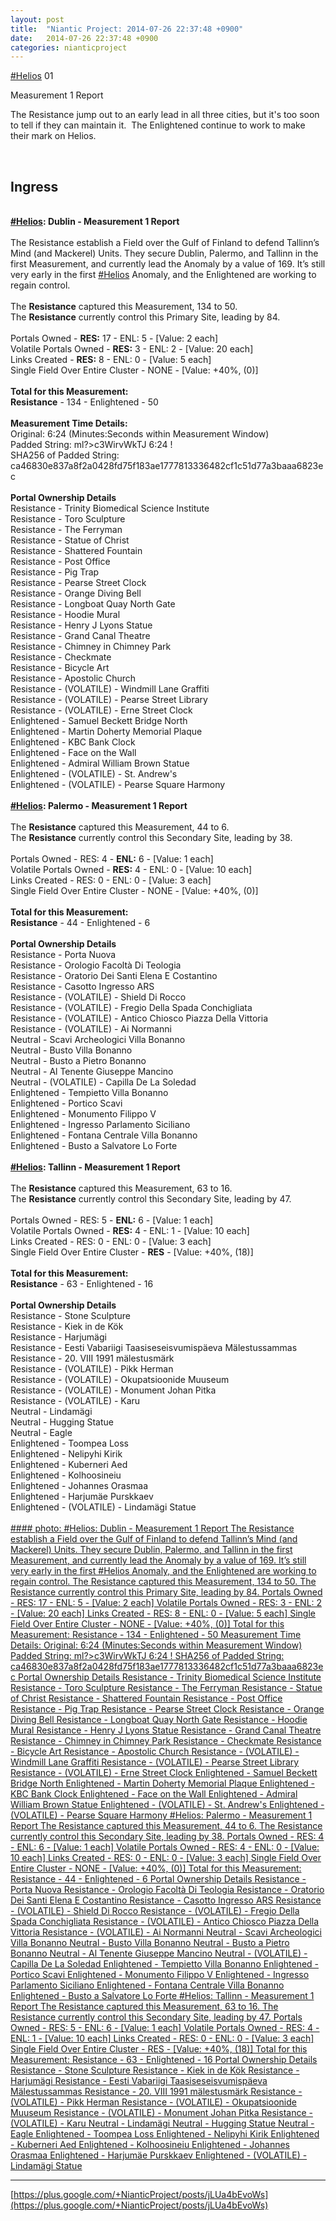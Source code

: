 ```yaml
---
layout: post
title:  "Niantic Project: 2014-07-26 22:37:48 +0900"
date:   2014-07-26 22:37:48 +0900
categories: nianticproject
---
```

[#Helios](https://plus.google.com/s/%23Helios "") 01

Measurement 1 Report

The Resistance jump out to an early lead in all three cities, but it's too soon to tell if they can maintain it.  The Enlightened continue to work to make their mark on Helios.<div class="shared"><br /><h2>Ingress</h2><br /><b><a rel="nofollow" class="ot-hashtag" href="https://plus.google.com/s/%23Helios">#Helios</a></b><b>: Dublin - Measurement 1 Report</b><br /><br />The Resistance establish a Field over the Gulf of Finland to defend Tallinn’s Mind (and Mackerel) Units. They secure Dublin, Palermo, and Tallinn in the first Measurement, and currently lead the Anomaly by a value of 169. It’s still very early in the first <a rel="nofollow" class="ot-hashtag" href="https://plus.google.com/s/%23Helios">#Helios</a> Anomaly, and the Enlightened are working to regain control.<br /><br />The <b>Resistance</b> captured this Measurement, 134 to 50.<br />The <b>Resistance</b> currently control this Primary Site, leading by 84.<br /><br />Portals Owned - <b>RES:</b> 17 - ENL: 5 - [Value: 2 each]<br />Volatile Portals Owned - <b>RES:</b> 3 - ENL: 2 - [Value: 20 each]<br />Links Created - <b>RES:</b> 8 - ENL: 0 - [Value: 5 each]<br />Single Field Over Entire Cluster - NONE - [Value: +40%, (0)]<br /><br /><b>Total for this Measurement:</b><br /><b>Resistance</b> - 134 - Enlightened - 50<br /><br /><b>Measurement Time Details:</b><br />Original: 6:24 (Minutes:Seconds within Measurement Window)<br />Padded String: ml?&gt;c3WirvWkTJ 6:24 !<br />SHA256 of Padded String: ca46830e837a8f2a0428fd75f183ae1777813336482cf1c51d77a3baaa6823ec<br /><br /><b>Portal Ownership Details</b><br />Resistance - Trinity Biomedical Science Institute<br />Resistance - Toro Sculpture<br />Resistance - The Ferryman <br />Resistance - Statue of Christ<br />Resistance - Shattered Fountain<br />Resistance - Post Office <br />Resistance - Pig Trap<br />Resistance - Pearse Street Clock<br />Resistance - Orange Diving Bell<br />Resistance - Longboat Quay North Gate<br />Resistance - Hoodie Mural<br />Resistance - Henry J Lyons Statue <br />Resistance - Grand Canal Theatre<br />Resistance - Chimney in Chimney Park <br />Resistance - Checkmate<br />Resistance - Bicycle Art<br />Resistance - Apostolic Church <br />Resistance - (VOLATILE) - Windmill Lane Graffiti<br />Resistance - (VOLATILE) - Pearse Street Library<br />Resistance - (VOLATILE) - Erne Street Clock <br />Enlightened - Samuel Beckett Bridge North<br />Enlightened - Martin Doherty Memorial Plaque<br />Enlightened - KBC Bank Clock<br />Enlightened - Face on the Wall<br />Enlightened - Admiral William Brown Statue<br />Enlightened - (VOLATILE) - St. Andrew's<br />Enlightened - (VOLATILE) - Pearse Square Harmony<br /><br /><b><a rel="nofollow" class="ot-hashtag" href="https://plus.google.com/s/%23Helios">#Helios</a></b><b>: Palermo - Measurement 1 Report</b><br /><br />The <b>Resistance</b> captured this Measurement, 44 to 6.<br />The <b>Resistance</b> currently control this Secondary Site, leading by 38.<br /><br />Portals Owned - RES: 4 - <b>ENL:</b> 6 - [Value: 1 each]<br />Volatile Portals Owned - <b>RES:</b> 4 - ENL: 0 - [Value: 10 each]<br />Links Created - RES: 0 - ENL: 0 - [Value: 3 each]<br />Single Field Over Entire Cluster - NONE - [Value: +40%, (0)]<br /><br /><b>Total for this Measurement:</b><br /><b>Resistance</b> - 44 - Enlightened - 6<br /><br /><b>Portal Ownership Details</b><br />Resistance - Porta Nuova<br />Resistance - Orologio Facoltà Di Teologia<br />Resistance - Oratorio Dei Santi Elena E Costantino<br />Resistance - Casotto Ingresso ARS<br />Resistance - (VOLATILE) - Shield Di Rocco<br />Resistance - (VOLATILE) - Fregio Della Spada Conchigliata<br />Resistance - (VOLATILE) - Antico Chiosco Piazza Della Vittoria<br />Resistance - (VOLATILE) - Ai Normanni<br />Neutral - Scavi Archeologici Villa Bonanno<br />Neutral - Busto Villa Bonanno<br />Neutral - Busto a Pietro Bonanno<br />Neutral - Al Tenente Giuseppe Mancino<br />Neutral - (VOLATILE) - Capilla De La Soledad<br />Enlightened - Tempietto Villa Bonanno<br />Enlightened - Portico Scavi<br />Enlightened - Monumento Filippo V<br />Enlightened - Ingresso Parlamento Siciliano<br />Enlightened - Fontana Centrale Villa Bonanno<br />Enlightened - Busto a Salvatore Lo Forte<br /><br /><b><a rel="nofollow" class="ot-hashtag" href="https://plus.google.com/s/%23Helios">#Helios</a></b><b>: Tallinn - Measurement 1 Report</b><br /><br />The <b>Resistance</b> captured this Measurement, 63 to 16.<br />The <b>Resistance</b> currently control this Secondary Site, leading by 47.<br /><br />Portals Owned - RES: 5 - <b>ENL:</b> 6 - [Value: 1 each]<br />Volatile Portals Owned - <b>RES:</b> 4 - ENL: 1 - [Value: 10 each]<br />Links Created - RES: 0 - ENL: 0 - [Value: 3 each]<br />Single Field Over Entire Cluster - <b>RES</b> - [Value: +40%, (18)]<br /><br /><b>Total for this Measurement:</b><br /><b>Resistance</b> - 63 - Enlightened - 16<br /><br /><b>Portal Ownership Details</b><br />Resistance - Stone Sculpture<br />Resistance - Kiek in de Kök<br />Resistance - Harjumägi<br />Resistance - Eesti Vabariigi Taasiseseisvumispäeva Mälestussammas<br />Resistance - 20. VIII 1991 mälestusmärk<br />Resistance - (VOLATILE) - Pikk Herman<br />Resistance - (VOLATILE) - Okupatsioonide Muuseum<br />Resistance - (VOLATILE) - Monument Johan Pitka<br />Resistance - (VOLATILE) - Karu<br />Neutral - Lindamägi<br />Neutral - Hugging Statue<br />Neutral - Eagle<br />Enlightened - Toompea Loss<br />Enlightened - Nelipyhi Kirik<br />Enlightened - Kuberneri Aed<br />Enlightened - Kolhoosineiu<br />Enlightened - Johannes Orasmaa<br />Enlightened - Harjumäe Purskkaev<br />Enlightened - (VOLATILE) - Lindamägi Statue<br /><br /></div>
[#### photo: #Helios: Dublin - Measurement 1 Report
The Resistance establish a Field over the Gulf of Finland to defend Tallinn’s Mind (and Mackerel) Units. They secure Dublin, Palermo, and Tallinn in the first Measurement, and currently lead the Anomaly by a value of 169. It’s still very early in the first #Helios Anomaly, and the Enlightened are working to regain control.
The Resistance captured this Measurement, 134 to 50.
The Resistance currently control this Primary Site, leading by 84.
Portals Owned - RES: 17 - ENL: 5 - [Value: 2 each]
Volatile Portals Owned - RES: 3 - ENL: 2 - [Value: 20 each]
Links Created - RES: 8 - ENL: 0 - [Value: 5 each]
Single Field Over Entire Cluster - NONE - [Value: +40%, (0)]
Total for this Measurement:
Resistance - 134 - Enlightened - 50
Measurement Time Details:
Original: 6:24 (Minutes:Seconds within Measurement Window)
Padded String: ml?&gt;c3WirvWkTJ 6:24 !
SHA256 of Padded String: ca46830e837a8f2a0428fd75f183ae1777813336482cf1c51d77a3baaa6823ec
Portal Ownership Details
Resistance - Trinity Biomedical Science Institute
Resistance - Toro Sculpture
Resistance - The Ferryman
Resistance - Statue of Christ
Resistance - Shattered Fountain
Resistance - Post Office
Resistance - Pig Trap
Resistance - Pearse Street Clock
Resistance - Orange Diving Bell
Resistance - Longboat Quay North Gate
Resistance - Hoodie Mural
Resistance - Henry J Lyons Statue
Resistance - Grand Canal Theatre
Resistance - Chimney in Chimney Park
Resistance - Checkmate
Resistance - Bicycle Art
Resistance - Apostolic Church
Resistance - (VOLATILE) - Windmill Lane Graffiti
Resistance - (VOLATILE) - Pearse Street Library
Resistance - (VOLATILE) - Erne Street Clock
Enlightened - Samuel Beckett Bridge North
Enlightened - Martin Doherty Memorial Plaque
Enlightened - KBC Bank Clock
Enlightened - Face on the Wall
Enlightened - Admiral William Brown Statue
Enlightened - (VOLATILE) - St. Andrew's
Enlightened - (VOLATILE) - Pearse Square Harmony
#Helios: Palermo - Measurement 1 Report
The Resistance captured this Measurement, 44 to 6.
The Resistance currently control this Secondary Site, leading by 38.
Portals Owned - RES: 4 - ENL: 6 - [Value: 1 each]
Volatile Portals Owned - RES: 4 - ENL: 0 - [Value: 10 each]
Links Created - RES: 0 - ENL: 0 - [Value: 3 each]
Single Field Over Entire Cluster - NONE - [Value: +40%, (0)]
Total for this Measurement:
Resistance - 44 - Enlightened - 6
Portal Ownership Details
Resistance - Porta Nuova
Resistance - Orologio Facoltà Di Teologia
Resistance - Oratorio Dei Santi Elena E Costantino
Resistance - Casotto Ingresso ARS
Resistance - (VOLATILE) - Shield Di Rocco
Resistance - (VOLATILE) - Fregio Della Spada Conchigliata
Resistance - (VOLATILE) - Antico Chiosco Piazza Della Vittoria
Resistance - (VOLATILE) - Ai Normanni
Neutral - Scavi Archeologici Villa Bonanno
Neutral - Busto Villa Bonanno
Neutral - Busto a Pietro Bonanno
Neutral - Al Tenente Giuseppe Mancino
Neutral - (VOLATILE) - Capilla De La Soledad
Enlightened - Tempietto Villa Bonanno
Enlightened - Portico Scavi
Enlightened - Monumento Filippo V
Enlightened - Ingresso Parlamento Siciliano
Enlightened - Fontana Centrale Villa Bonanno
Enlightened - Busto a Salvatore Lo Forte
#Helios: Tallinn - Measurement 1 Report
The Resistance captured this Measurement, 63 to 16.
The Resistance currently control this Secondary Site, leading by 47.
Portals Owned - RES: 5 - ENL: 6 - [Value: 1 each]
Volatile Portals Owned - RES: 4 - ENL: 1 - [Value: 10 each]
Links Created - RES: 0 - ENL: 0 - [Value: 3 each]
Single Field Over Entire Cluster - RES - [Value: +40%, (18)]
Total for this Measurement:
Resistance - 63 - Enlightened - 16
Portal Ownership Details
Resistance - Stone Sculpture
Resistance - Kiek in de Kök
Resistance - Harjumägi
Resistance - Eesti Vabariigi Taasiseseisvumispäeva Mälestussammas
Resistance - 20. VIII 1991 mälestusmärk
Resistance - (VOLATILE) - Pikk Herman
Resistance - (VOLATILE) - Okupatsioonide Muuseum
Resistance - (VOLATILE) - Monument Johan Pitka
Resistance - (VOLATILE) - Karu
Neutral - Lindamägi
Neutral - Hugging Statue
Neutral - Eagle
Enlightened - Toompea Loss
Enlightened - Nelipyhi Kirik
Enlightened - Kuberneri Aed
Enlightened - Kolhoosineiu
Enlightened - Johannes Orasmaa
Enlightened - Harjumäe Purskkaev
Enlightened - (VOLATILE) - Lindamägi Statue](https://lh3.googleusercontent.com/--3xEmgDMRC0/U9Otqp2h7HI/AAAAAAAA8QY/QC5bqq-Zc4w/w2048-h1536/dubstart.jpg "")
- - -
[https://plus.google.com/+NianticProject/posts/jLUa4bEvoWs](https://plus.google.com/+NianticProject/posts/jLUa4bEvoWs)

